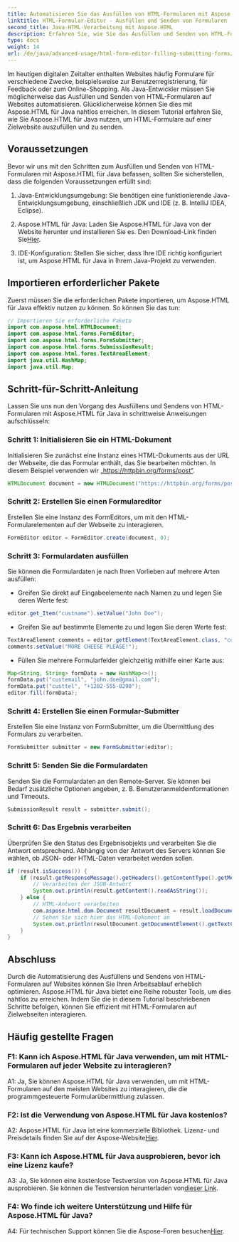 ```yaml
---
title: Automatisieren Sie das Ausfüllen von HTML-Formularen mit Aspose.HTML für Java
linktitle: HTML-Formular-Editor - Ausfüllen und Senden von Formularen
second_title: Java-HTML-Verarbeitung mit Aspose.HTML
description: Erfahren Sie, wie Sie das Ausfüllen und Senden von HTML-Formularen mit Aspose.HTML für Java automatisieren. Vereinfachen Sie die Webinteraktion mit diesem Tutorial.
type: docs
weight: 14
url: /de/java/advanced-usage/html-form-editor-filling-submitting-forms/
---
```

Im heutigen digitalen Zeitalter enthalten Websites häufig Formulare für verschiedene Zwecke, beispielsweise zur Benutzerregistrierung, für Feedback oder zum Online-Shopping. Als Java-Entwickler müssen Sie möglicherweise das Ausfüllen und Senden von HTML-Formularen auf Websites automatisieren. Glücklicherweise können Sie dies mit Aspose.HTML für Java nahtlos erreichen. In diesem Tutorial erfahren Sie, wie Sie Aspose.HTML für Java nutzen, um HTML-Formulare auf einer Zielwebsite auszufüllen und zu senden.

## Voraussetzungen

Bevor wir uns mit den Schritten zum Ausfüllen und Senden von HTML-Formularen mit Aspose.HTML für Java befassen, sollten Sie sicherstellen, dass die folgenden Voraussetzungen erfüllt sind:

1. Java-Entwicklungsumgebung: Sie benötigen eine funktionierende Java-Entwicklungsumgebung, einschließlich JDK und IDE (z. B. IntelliJ IDEA, Eclipse).

2.  Aspose.HTML für Java: Laden Sie Aspose.HTML für Java von der Website herunter und installieren Sie es. Den Download-Link finden Sie[Hier](https://releases.aspose.com/html/java/).

3. IDE-Konfiguration: Stellen Sie sicher, dass Ihre IDE richtig konfiguriert ist, um Aspose.HTML für Java in Ihrem Java-Projekt zu verwenden.

## Importieren erforderlicher Pakete

Zuerst müssen Sie die erforderlichen Pakete importieren, um Aspose.HTML für Java effektiv nutzen zu können. So können Sie das tun:

```java
// Importieren Sie erforderliche Pakete
import com.aspose.html.HTMLDocument;
import com.aspose.html.forms.FormEditor;
import com.aspose.html.forms.FormSubmitter;
import com.aspose.html.forms.SubmissionResult;
import com.aspose.html.forms.TextAreaElement;
import java.util.HashMap;
import java.util.Map;
```

## Schritt-für-Schritt-Anleitung

Lassen Sie uns nun den Vorgang des Ausfüllens und Sendens von HTML-Formularen mit Aspose.HTML für Java in schrittweise Anweisungen aufschlüsseln:

### Schritt 1: Initialisieren Sie ein HTML-Dokument

Initialisieren Sie zunächst eine Instanz eines HTML-Dokuments aus der URL der Webseite, die das Formular enthält, das Sie bearbeiten möchten. In diesem Beispiel verwenden wir „https://httpbin.org/forms/post“.

```java
HTMLDocument document = new HTMLDocument("https://httpbin.org/forms/post");
```

### Schritt 2: Erstellen Sie einen Formulareditor

Erstellen Sie eine Instanz des FormEditors, um mit den HTML-Formularelementen auf der Webseite zu interagieren.

```java
FormEditor editor = FormEditor.create(document, 0);
```

### Schritt 3: Formulardaten ausfüllen

Sie können die Formulardaten je nach Ihren Vorlieben auf mehrere Arten ausfüllen:

- Greifen Sie direkt auf Eingabeelemente nach Namen zu und legen Sie deren Werte fest:

```java
editor.get_Item("custname").setValue("John Doe");
```

- Greifen Sie auf bestimmte Elemente zu und legen Sie deren Werte fest:

```java
TextAreaElement comments = editor.getElement(TextAreaElement.class, "comments");
comments.setValue("MORE CHEESE PLEASE!");
```

- Füllen Sie mehrere Formularfelder gleichzeitig mithilfe einer Karte aus:

```java
Map<String, String> formData = new HashMap<>();
formData.put("custemail", "john.doe@gmail.com");
formData.put("custtel", "+1202-555-0290");
editor.fill(formData);
```

### Schritt 4: Erstellen Sie einen Formular-Submitter

Erstellen Sie eine Instanz von FormSubmitter, um die Übermittlung des Formulars zu verarbeiten.

```java
FormSubmitter submitter = new FormSubmitter(editor);
```

### Schritt 5: Senden Sie die Formulardaten

Senden Sie die Formulardaten an den Remote-Server. Sie können bei Bedarf zusätzliche Optionen angeben, z. B. Benutzeranmeldeinformationen und Timeouts.

```java
SubmissionResult result = submitter.submit();
```

### Schritt 6: Das Ergebnis verarbeiten

Überprüfen Sie den Status des Ergebnisobjekts und verarbeiten Sie die Antwort entsprechend. Abhängig von der Antwort des Servers können Sie wählen, ob JSON- oder HTML-Daten verarbeitet werden sollen.

```java
if (result.isSuccess()) {
    if (result.getResponseMessage().getHeaders().getContentType().getMediaType().equals("application/json")) {
        // Verarbeiten der JSON-Antwort
        System.out.println(result.getContent().readAsString());
    } else {
        // HTML-Antwort verarbeiten
        com.aspose.html.dom.Document resultDocument = result.loadDocument();
        // Sehen Sie sich hier das HTML-Dokument an
        System.out.println(resultDocument.getDocumentElement().getTextContent());
    }
}
```

## Abschluss

Durch die Automatisierung des Ausfüllens und Sendens von HTML-Formularen auf Websites können Sie Ihren Arbeitsablauf erheblich optimieren. Aspose.HTML für Java bietet eine Reihe robuster Tools, um dies nahtlos zu erreichen. Indem Sie die in diesem Tutorial beschriebenen Schritte befolgen, können Sie effizient mit HTML-Formularen auf Zielwebseiten interagieren.

## Häufig gestellte Fragen

### F1: Kann ich Aspose.HTML für Java verwenden, um mit HTML-Formularen auf jeder Website zu interagieren?

A1: Ja, Sie können Aspose.HTML für Java verwenden, um mit HTML-Formularen auf den meisten Websites zu interagieren, die die programmgesteuerte Formularübermittlung zulassen.

### F2: Ist die Verwendung von Aspose.HTML für Java kostenlos?

 A2: Aspose.HTML für Java ist eine kommerzielle Bibliothek. Lizenz- und Preisdetails finden Sie auf der Aspose-Website[Hier](https://purchase.aspose.com/buy).

### F3: Kann ich Aspose.HTML für Java ausprobieren, bevor ich eine Lizenz kaufe?

 A3: Ja, Sie können eine kostenlose Testversion von Aspose.HTML für Java ausprobieren. Sie können die Testversion herunterladen von[dieser Link](https://releases.aspose.com/).

### F4: Wo finde ich weitere Unterstützung und Hilfe für Aspose.HTML für Java?

 A4: Für technischen Support können Sie die Aspose-Foren besuchen[Hier](https://forum.aspose.com/).